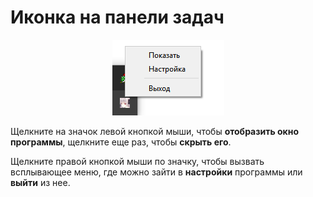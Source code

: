 
# Иконка на панели задач


<div align="center"><img src='./ru/trayicon_ru.png'></div> 

Щелкните на значок левой кнопкой мыши, чтобы **отобразить окно программы**, щелкните еще раз, чтобы **скрыть его**.

Щелкните правой кнопкой мыши по значку, чтобы вызвать всплывающее меню, где можно зайти в **настройки** программы или **выйти** из нее.